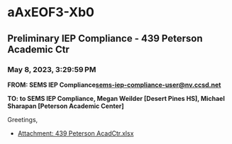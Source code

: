 # aAxEOF3-Xb0
## Preliminary IEP Compliance - 439 Peterson Academic Ctr
### May 8, 2023, 3:29:59 PM
**FROM: SEMS IEP Compliance<sems-iep-compliance-user@nv.ccsd.net>**

**TO: to SEMS IEP Compliance, Megan Weilder [Desert Pines HS], Michael Sharapan [Peterson Academic Center]**


Greetings, 





* [Attachment: 439 Peterson AcadCtr.xlsx](aAxEOF3-Xb0-attachment-1.xlsx)
